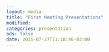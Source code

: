 ```yaml
---
layout: media
title: "First Meeting Presentations"
modified:
categories: presentation
ads: false
date: 2015-07-27T11:18:46-03:00
---
```

